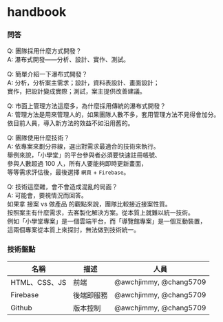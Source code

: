 # handbook

### 問答
Q: 團隊採用什麼方式開發？  
A: 瀑布式開發——分析、設計、實作、測試。

Q: 簡單介紹一下瀑布式開發？  
A: 分析，分析案主需求；設計，資料表設計、畫面設計；  
實作，把設計變成實際；測試，案主提供改善建議。

Q: 市面上管理方法這麼多，為什麼採用傳統的瀑布式開發？  
A: 管理方法是用來管理人的，如果團隊人數不多，套用管理方法不見得會加分。  
依目前人員，導入新方法的效益不如沿用舊的。

Q: 團隊使用什麼技術？  
A: 依專案來劃分界線，選出對需求最適合的技術來執行。  
舉例來說，「小學堂」的平台參與者必須要快速註冊帳號、  
參與人數超過 100 人，所有人要能夠即時更新畫面，  
等等需求評估後，最後選擇 `網頁` + `Firebase`。

Q: 技術這麼雜，會不會造成混亂的局面？  
A: 可能會，要視情況而回答。  
如果拿 接案 vs 做產品 的觀點來說，團隊比較接近接案性質。  
按照案主有什麼需求，去客製化解決方案。從本質上就難以統一技術。  
例如「小學堂專案」是一個雲端平台，而「導覽館專案」是一個互動裝置，  
這兩個專案從本質上來探討，無法做到技術統一。

### 技術盤點
|名稱|描述|人員|
|----|----|----|
|HTML、CSS、JS|前端|@awchjimmy, @chang5709|
|Firebase|後端即服務|@awchjimmy, @chang5709|
|Github|版本控制|@awchjimmy, @chang5709|
